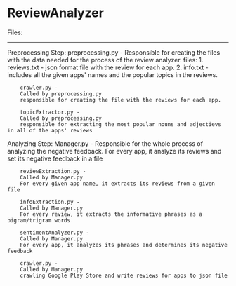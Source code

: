 # ReviewAnalyzer

Files:
_____

Preprocessing Step:
    preprocessing.py -
    Responsible for creating the files with the data needed for the process of the review analyzer.
    files: 1. reviews.txt - json format file with the review for each app.
           2. info.txt - includes all the given apps' names and the popular topics in the reviews.

        crawler.py -
        Called by preprocessing.py
        responsible for creating the file with the reviews for each app.

        topicExtractor.py -
        Called by preprocessing.py
        responsible for extracting the most popular nouns and adjectievs in all of the apps' reviews

Analyzing Step:
    Manager.py -
    Responsible for the whole process of analyzing the negative feedback.
    For every app, it analyze its reviews and set its negative feedback in a file

        reviewExtraction.py -
        Called by Manager.py
        For every given app name, it extracts its reviews from a given file

        infoExtraction.py -
        Called by Manager.py
        For every review, it extracts the informative phrases as a bigram/trigram words

        sentimentAnalyzer.py -
        Called by Manager.py
        For every app, it analyzes its phrases and determines its negative feedback

        crawler.py -
        Called by Manager.py
        crawling Google Play Store and write reviews for apps to json file